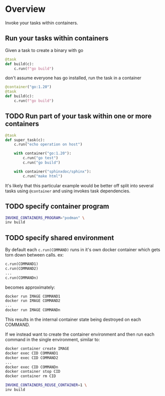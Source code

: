 # Overview
Invoke your tasks within containers.

## Run your tasks within containers
Given a task to create a binary with go
```python
@task
def build(c):
    c.run(f"go build")
```
don't assume everyone has go installed, run the task in a container

```python 
@container("go:1.20")
@task
def build(c):
    c.run(f"go build")
```

## TODO Run part of your task within one or more containers

```python
@task
def super_task(c):
    c.run("echo operation on host")

    with container("go:1.20"):
        c.run("go test")
        c.run("go build")

    with container("sphinxdoc/sphinx"):
        c.run("make html")
```
It's likely that this particular example would be better off split into several tasks using `@container` and using invokes task dependencies.

## TODO specify container program
```sh
INVOKE_CONTAINERS_PROGRAM="podman" \
inv build
```

## TODO specify shared environment
By default each `c.run(COMMAND)` runs in it's own docker container which gets torn down between calls. ex:
```python
c.run(COMMAND1)
c.run(COMMAND2)
...
c.run(COMMANDn)
```
becomes approximately:
```sh
docker run IMAGE COMMAND1
docker run IMAGE COMMAND2
...
docker run IMAGE COMMANDn
```
This results in the internal container state being destroyed on each COMMAND.

If we instead want to create the container environment and then run each command in the single environment, similar to:

```sh
docker container create IMAGE
docker exec CID COMMAND1
docker exec CID COMMAND2
...
docker exec CID COMMANDn
docker container stop CID
docker container rm CID
```

```sh
INVOKE_CONTAINERS_REUSE_CONTAINER=1 \
inv build
```
